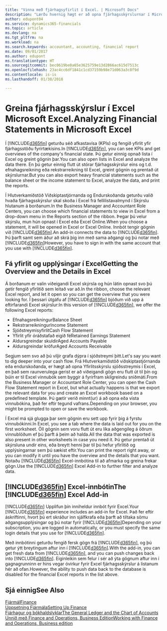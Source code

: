 ```yaml
---
title: "Vinna með fjárhagsyfirlit í Excel. | Microsoft Docs"
description: "Lærðu hvernig hægt er að opna fjárhagsskýrslurnar í Microsoft Excel frá Finance and Operations, Business Edition til að fá betri greiningar."
author: edupont04
ms.service: dynamics365-financials
ms.topic: article
ms.devlang: na
ms.tgt_pltfrm: na
ms.workload: na
ms.search.keywords: accountant, accounting, financial report
ms.date: 09/01/2017
ms.author: edupont
ms.translationtype: HT
ms.sourcegitcommit: bec0619be0a65e3625759e13d2866ac615d7513c
ms.openlocfilehash: 23ac4cc6df1841c1cd37159b98e71d063a3c8f9d
ms.contentlocale: is-is
ms.lasthandoff: 01/30/2018

---
```

# <a name="analyzing-financial-statements-in-microsoft-excel"></a><span data-ttu-id="84a11-103">Greina fjárhagsskýrslur í Excel Microsoft Excel.</span><span class="sxs-lookup"><span data-stu-id="84a11-103">Analyzing Financial Statements in Microsoft Excel</span></span>
<span data-ttu-id="84a11-104">Í [!INCLUDE[d365fin](includes/d365fin_md.md)] geturðu séð afkastavísa (KPIs) og fengið yfirlit yfir fjárhagsstöðu fyrirtækisins.</span><span class="sxs-lookup"><span data-stu-id="84a11-104">In [!INCLUDE[d365fin](includes/d365fin_md.md)], you can see KPIs and get overviews of the company's financial state.</span></span> <span data-ttu-id="84a11-105">Þú getur einnig opnað lista í Excel og greint gögnin þar.</span><span class="sxs-lookup"><span data-stu-id="84a11-105">You can also open lists in Excel and analyze the data there.</span></span> <span data-ttu-id="84a11-106">En þú getur einnig flutt út stórar fjárhagsskýrslur eins og t.d. efnahagsreikning eða rekstrarreikning til Excel, greint gögnin og prentað út skýrslurnar.</span><span class="sxs-lookup"><span data-stu-id="84a11-106">But you can also export heavy financial statements such as the balance sheet or the income statement to Excel, analyze the data, and print the reports.</span></span>  

<span data-ttu-id="84a11-107">Í Hlutverkamiðstöð Viðskiptastjórnanda og Endurskoðanda geturðu valið hvaða fjárhagsskýrslur skal skoða í Excel frá fellilistavalmynd í Skýrslu hlutanum á borðanum.</span><span class="sxs-lookup"><span data-stu-id="84a11-107">In the Business Manager and Accountant Role Centers, you can choose which financial statements to view in Excel from a drop-down menu in the Reports section of the ribbon.</span></span> <span data-ttu-id="84a11-108">Þegar þú velur skýrslu, mun hún opnast í Excel eða Excel Online.</span><span class="sxs-lookup"><span data-stu-id="84a11-108">When you choose a statement, it will be opened in Excel or Excel Online.</span></span> <span data-ttu-id="84a11-109">Innbót tengir gögnin við [!INCLUDE[d365fin](includes/d365fin_md.md)].</span><span class="sxs-lookup"><span data-stu-id="84a11-109">An add-in connects the data to [!INCLUDE[d365fin](includes/d365fin_md.md)].</span></span> <span data-ttu-id="84a11-110">Þú þarft samt sem áður að skrá þig inn með sama aðgangi og þú notar með [!INCLUDE[d365fin](includes/d365fin_md.md)]</span><span class="sxs-lookup"><span data-stu-id="84a11-110">However, you have to sign in with the same account that you use with [!INCLUDE[d365fin](includes/d365fin_md.md)].</span></span>  

## <a name="getting-the-overview-and-the-details-in-excel"></a><span data-ttu-id="84a11-111">Fá yfirlit og upplýsingar í Excel</span><span class="sxs-lookup"><span data-stu-id="84a11-111">Getting the Overview and the Details in Excel</span></span>
<span data-ttu-id="84a11-112">Á borðanum er valin viðeigandi Excel skýrsla og hún látin opnast svo þú getir fengið yfirlitið sem leitað var að.</span><span class="sxs-lookup"><span data-stu-id="84a11-112">In the ribbon, choose the relevant Excel report, and let it open so you can get the overview that you were looking for.</span></span> <span data-ttu-id="84a11-113">Í þessari útgáfu af [!INCLUDE[d365fin](includes/d365fin_md.md)] bjóðum við upp á eftirfarandi Excel skýrslur:</span><span class="sxs-lookup"><span data-stu-id="84a11-113">In this version of [!INCLUDE[d365fin](includes/d365fin_md.md)], we offer the following Excel reports:</span></span>

- <span data-ttu-id="84a11-114">Efnahagsreikningur</span><span class="sxs-lookup"><span data-stu-id="84a11-114">Balance Sheet</span></span>  
- <span data-ttu-id="84a11-115">Rekstrarreikningur</span><span class="sxs-lookup"><span data-stu-id="84a11-115">Income Statement</span></span>  
- <span data-ttu-id="84a11-116">Sjóðstreymisyfirlit</span><span class="sxs-lookup"><span data-stu-id="84a11-116">Cash Flow Statement</span></span>  
- <span data-ttu-id="84a11-117">Yfirlit yfir óráðstafað eigið fé</span><span class="sxs-lookup"><span data-stu-id="84a11-117">Retained Earnings Statement</span></span>  
- <span data-ttu-id="84a11-118">Aldursgreindar skuldir</span><span class="sxs-lookup"><span data-stu-id="84a11-118">Aged Accounts Payable</span></span>  
- <span data-ttu-id="84a11-119">Aldursgreindar kröfur</span><span class="sxs-lookup"><span data-stu-id="84a11-119">Aged Accounts Receivable</span></span>  

<span data-ttu-id="84a11-120">Segjum sem svo að þú viljir grafa dýpra í sjóðstreymi þitt.</span><span class="sxs-lookup"><span data-stu-id="84a11-120">Let's say you want to dig deeper into your cash flow.</span></span> <span data-ttu-id="84a11-121">Frá Hlutverkamiðstöð viðskiptastjórnanda eða endurskoðanda, er hægt að opna Yfirlitsskýrslu sjóðsstreymis í Excel, en það sem raunverulega gerist er að viðeigandi gögn eru flutt út til þín og búin er til Excel vinnubók sem byggir á fyrirfram skilgreindu sniðmáti.</span><span class="sxs-lookup"><span data-stu-id="84a11-121">From the Business Manager or Accountant Role Center, you can open the Cash Flow Statement report in Excel, but what actually happens is that we export the relevant data for you and create an Excel workbook based on a predefined template.</span></span> <span data-ttu-id="84a11-122">Þú gætir verið minnt(ur) á að opna eða vista vinnubókina, það fer eftir tegund vafrans.</span><span class="sxs-lookup"><span data-stu-id="84a11-122">Depending on your browser, you might be prompted to open or save the workbook.</span></span>  

<span data-ttu-id="84a11-123">Í Excel má sjá glugga þar sem gögnin eru sett upp fyrir þig á fyrstu vinnubókinni.</span><span class="sxs-lookup"><span data-stu-id="84a11-123">In Excel, you see a tab where the data is laid out for you on the first worksheet.</span></span> <span data-ttu-id="84a11-124">Öll gögnin sem voru flutt út eru líka aðgengileg á öðrum vinnublöðum ef þú þarft á þeim að halda.</span><span class="sxs-lookup"><span data-stu-id="84a11-124">All the data that was exported is also present in other worksheets in case you need it.</span></span> <span data-ttu-id="84a11-125">Þú getur prentað út skýrsluna undir eins, eða breytt henni þar til þú hefur yfirlitið og upplýsingarnar sem þú sækist eftir.</span><span class="sxs-lookup"><span data-stu-id="84a11-125">You can print the report right away, or you can modify it until you have the overview and the details that you want.</span></span> <span data-ttu-id="84a11-126">Notaðu [!INCLUDE[d365fin](includes/d365fin_md.md)] Excel-innbótina til að afmarka og greina frekar gögn.</span><span class="sxs-lookup"><span data-stu-id="84a11-126">Use the [!INCLUDE[d365fin](includes/d365fin_md.md)] Excel Add-in to further filter and analyze data.</span></span>  

## <a name="the-included365finincludesd365finmdmd-excel-add-in"></a><span data-ttu-id="84a11-127">[!INCLUDE[d365fin](includes/d365fin_md.md)] Excel-innbótin</span><span class="sxs-lookup"><span data-stu-id="84a11-127">The [!INCLUDE[d365fin](includes/d365fin_md.md)] Excel Add-in</span></span>
<span data-ttu-id="84a11-128">[!INCLUDE[d365fin](includes/d365fin_md.md)] Upplifun þín inniheldur innbót fyrir Excel.</span><span class="sxs-lookup"><span data-stu-id="84a11-128">Your [!INCLUDE[d365fin](includes/d365fin_md.md)] experience includes an add-in for Excel.</span></span> <span data-ttu-id="84a11-129">Það fer eftir áskriftinni, hvort þú ert skráður inn sjálfkrafa eða þarft að tiltaka sömu aðgangsupplýsingar og þú notar fyrir [!INCLUDE[d365fin](includes/d365fin_md.md)]</span><span class="sxs-lookup"><span data-stu-id="84a11-129">Depending on your subscription, you are logged in automatically, or you must specify the same login details that you use for [!INCLUDE[d365fin](includes/d365fin_md.md)].</span></span>  

<span data-ttu-id="84a11-130">Með innbótinni geturðu fengið fersk gögn frá [!INCLUDE[d365fin](includes/d365fin_md.md)], og þú getur ýtt breytingum aftur inn í [!INCLUDE[d365fin](includes/d365fin_md.md)].</span><span class="sxs-lookup"><span data-stu-id="84a11-130">With the add-in, you can get fresh data from [!INCLUDE[d365fin](includes/d365fin_md.md)], and you can push changes back into [!INCLUDE[d365fin](includes/d365fin_md.md)].</span></span> <span data-ttu-id="84a11-131">Eiginleikin sem felur í sér að ýta gögnum aftur inn í gagnagrunninn er hins vegar óvirkur fyrir Excel fjárhagsskýrslur á listanum hér að ofan.</span><span class="sxs-lookup"><span data-stu-id="84a11-131">However, the ability to push data back to the database is disabled for the financial Excel reports in the list above.</span></span>  

## <a name="see-also"></a><span data-ttu-id="84a11-132">Sjá einnig</span><span class="sxs-lookup"><span data-stu-id="84a11-132">See Also</span></span>
[<span data-ttu-id="84a11-133">Fjármál</span><span class="sxs-lookup"><span data-stu-id="84a11-133">Finance</span></span>](finance.md)  
[<span data-ttu-id="84a11-134">Uppsetning Fjármála</span><span class="sxs-lookup"><span data-stu-id="84a11-134">Setting Up Finance</span></span>](finance-setup-finance.md)  
[<span data-ttu-id="84a11-135">Fjárhagur og bókhaldslyklar</span><span class="sxs-lookup"><span data-stu-id="84a11-135">The General Ledger and the Chart of Accounts</span></span>](finance-general-ledger.md)  
[<span data-ttu-id="84a11-136">Unnið með Finance and Operations, Business Edition</span><span class="sxs-lookup"><span data-stu-id="84a11-136">Working with Finance and Operations, Business edition</span></span>](ui-work-product.md)  

